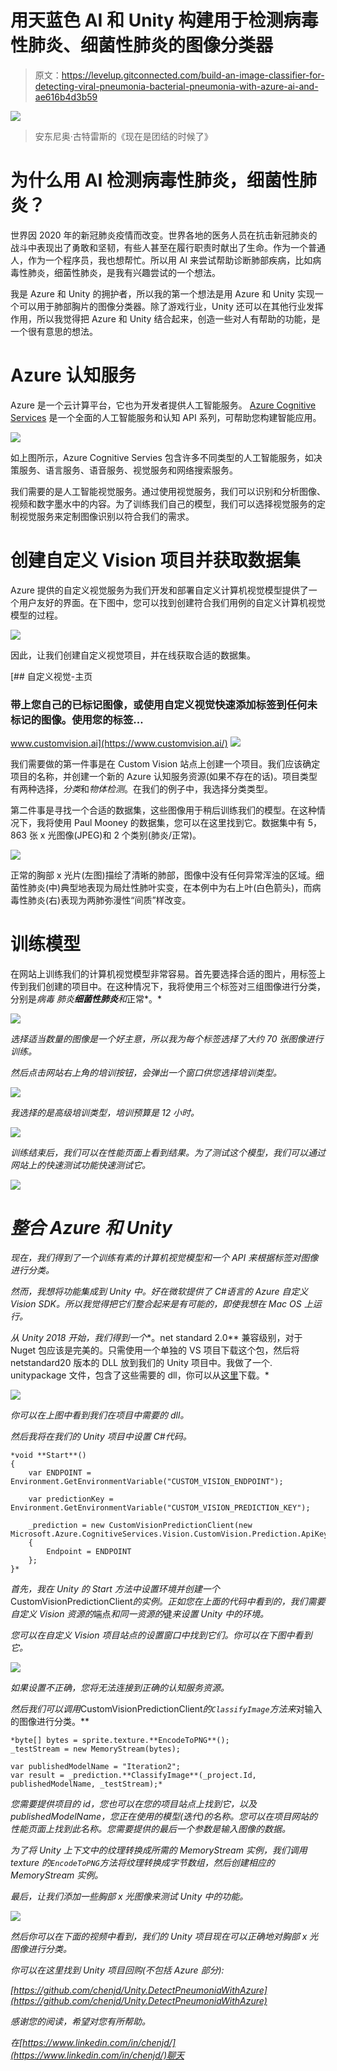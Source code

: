 # 用天蓝色 AI 和 Unity 构建用于检测病毒性肺炎、细菌性肺炎的图像分类器

> 原文：<https://levelup.gitconnected.com/build-an-image-classifier-for-detecting-viral-pneumonia-bacterial-pneumonia-with-azure-ai-and-ae616b4d3b59>

![](img/6798843b57e557f6d2434163a80cecde.png)

> 安东尼奥·古特雷斯的《现在是团结的时候了》

# 为什么用 AI 检测病毒性肺炎，细菌性肺炎？

世界因 2020 年的新冠肺炎疫情而改变。世界各地的医务人员在抗击新冠肺炎的战斗中表现出了勇敢和坚韧，有些人甚至在履行职责时献出了生命。作为一个普通人，作为一个程序员，我也想帮忙。所以用 AI 来尝试帮助诊断肺部疾病，比如病毒性肺炎，细菌性肺炎，是我有兴趣尝试的一个想法。

我是 Azure 和 Unity 的拥护者，所以我的第一个想法是用 Azure 和 Unity 实现一个可以用于肺部胸片的图像分类器。除了游戏行业，Unity 还可以在其他行业发挥作用，所以我觉得把 Azure 和 Unity 结合起来，创造一些对人有帮助的功能，是一个很有意思的想法。

# Azure 认知服务

Azure 是一个云计算平台，它也为开发者提供人工智能服务。 [Azure Cognitive Services](https://azure.microsoft.com/en-us/services/cognitive-services/) 是一个全面的人工智能服务和认知 API 系列，可帮助您构建智能应用。

![](img/7c92c80b302d06f6f50e81342f4ad3e1.png)

如上图所示，Azure Cognitive Servies 包含许多不同类型的人工智能服务，如决策服务、语言服务、语音服务、视觉服务和网络搜索服务。

我们需要的是人工智能视觉服务。通过使用视觉服务，我们可以识别和分析图像、视频和数字墨水中的内容。为了训练我们自己的模型，我们可以选择视觉服务的定制视觉服务来定制图像识别以符合我们的需求。

# 创建自定义 Vision 项目并获取数据集

Azure 提供的自定义视觉服务为我们开发和部署自定义计算机视觉模型提供了一个用户友好的界面。在下图中，您可以找到创建符合我们用例的自定义计算机视觉模型的过程。

![](img/012bb7d47a97f151ff5a8d027c95e0d5.png)

因此，让我们创建自定义视觉项目，并在线获取合适的数据集。

 [## 自定义视觉-主页

### 带上您自己的已标记图像，或使用自定义视觉快速添加标签到任何未标记的图像。使用您的标签…

www.customvision.ai](https://www.customvision.ai/) ![](img/60c8902ac1e5859c316751827a79f9ad.png)

我们需要做的第一件事是在 Custom Vision 站点上创建一个项目。我们应该确定项目的名称，并创建一个新的 Azure 认知服务资源(如果不存在的话)。项目类型有两种选择，*分类*和*物体检测*。在我们的例子中，我选择分类类型。

第二件事是寻找一个合适的数据集，这些图像用于稍后训练我们的模型。在这种情况下，我将使用 Paul Mooney 的数据集，您可以在这里找到它。数据集中有 5，863 张 x 光图像(JPEG)和 2 个类别(肺炎/正常)。

![](img/6e91a1a11d6a502cc9cc0f7a193bc05a.png)

正常的胸部 x 光片(左图)描绘了清晰的肺部，图像中没有任何异常浑浊的区域。细菌性肺炎(中)典型地表现为局灶性肺叶实变，在本例中为右上叶(白色箭头)，而病毒性肺炎(右)表现为两肺弥漫性“间质”样改变。

# 训练模型

在网站上训练我们的计算机视觉模型非常容易。首先要选择合适的图片，用标签上传到我们创建的项目中。在这种情况下，我将使用三个标签对三组图像进行分类，分别是*病毒* *肺炎**细菌性肺炎**和*正常*。*

*![](img/90bc8d2d76e927533ecd4d294b4384aa.png)*

*选择适当数量的图像是一个好主意，所以我为每个标签选择了大约 70 张图像进行训练。*

*然后点击网站右上角的培训按钮，会弹出一个窗口供您选择培训类型。*

*![](img/bac937dc0449adfbbc499b98b68181fd.png)*

*我选择的是高级培训类型，培训预算是 12 小时。*

*![](img/c75e07ca08d5cf00a5a5665c3b4f3b5b.png)*

*训练结束后，我们可以在性能页面上看到结果。为了测试这个模型，我们可以通过网站上的快速测试功能快速测试它。*

*![](img/d9662c75b66fbcae9b383ad195d3b00d.png)*

# *整合 Azure 和 Unity*

*现在，我们得到了一个训练有素的计算机视觉模型和一个 API 来根据标签对图像进行分类。*

*然而，我想将功能集成到 Unity 中。好在微软提供了 C#语言的 Azure 自定义 Vision SDK。所以我觉得把它们整合起来是有可能的，即使我想在 Mac OS 上运行。*

*从 Unity 2018 开始，我们得到一个**。net standard 2.0** 兼容级别，对于 Nuget 包应该是完美的。只需使用一个单独的 VS 项目下载这个包，然后将 netstandard20 版本的 DLL 放到我们的 Unity 项目中。我做了一个. unitypackage 文件，包含了这些需要的 dll，你可以从[这里](https://github.com/chenjd/Unity.DetectPneumoniaWithAzure/releases/tag/SDK)下载。*

*![](img/15801926fb031f187569e5d5460fa7f4.png)*

*你可以在上图中看到我们在项目中需要的 dll。*

*然后我将在我们的 Unity 项目中设置 C#代码。*

```
*void **Start**()
{
    var ENDPOINT = Environment.GetEnvironmentVariable("CUSTOM_VISION_ENDPOINT");

    var predictionKey = Environment.GetEnvironmentVariable("CUSTOM_VISION_PREDICTION_KEY");

    _prediction = new CustomVisionPredictionClient(new Microsoft.Azure.CognitiveServices.Vision.CustomVision.Prediction.ApiKeyServiceClientCredentials(predictionKey))
    {
        Endpoint = ENDPOINT
    };
}*
```

*首先，我在 Unity 的 *Start* 方法中设置环境并创建一个*CustomVisionPredictionClient*的实例。正如您在上面的代码中看到的，我们需要自定义 Vision 资源的*端点*和同一资源的*键*来设置 Unity 中的环境。*

*您可以在自定义 Vision 项目站点的设置窗口中找到它们。你可以在下图中看到它。*

*![](img/e0bfa76af74c74176adde3932cd49b42.png)*

*如果设置不正确，您将无法连接到正确的认知服务资源。*

*然后我们可以调用*CustomVisionPredictionClient*的`ClassifyImage`方法来*对输入的图像进行分类。**

```
*byte[] bytes = sprite.texture.**EncodeToPNG**();
_testStream = new MemoryStream(bytes);

var publishedModelName = "Iteration2";
var result = _prediction.**ClassifyImage**(_project.Id, publishedModelName, _testStream);*
```

*您需要提供项目的 id，您也可以在您的项目站点上找到它，以及 publishedModelName，您正在使用的模型(迭代)的名称。您可以在项目网站的性能页面上找到此名称。您需要提供的最后一个参数是输入图像的数据。*

*为了将 Unity 上下文中的纹理转换成所需的 MemoryStream 实例，我们调用 texture 的`EncodeToPNG`方法将纹理转换成字节数组，然后创建相应的 MemoryStream 实例。*

*最后，让我们添加一些胸部 x 光图像来测试 Unity 中的功能。*

*![](img/63518eb665429a89fbbee4db1c0b8db2.png)*

*然后你可以在下面的视频中看到，我们的 Unity 项目现在可以正确地对胸部 x 光图像进行分类。*

*你可以在这里找到 Unity 项目回购(不包括 Azure 部分):*

*[https://github.com/chenjd/Unity.DetectPneumoniaWithAzure](https://github.com/chenjd/Unity.DetectPneumoniaWithAzure)*

*感谢您的阅读，希望对您有所帮助。*

*在[https://www.linkedin.com/in/chenjd/](https://www.linkedin.com/in/chenjd/)聊天*